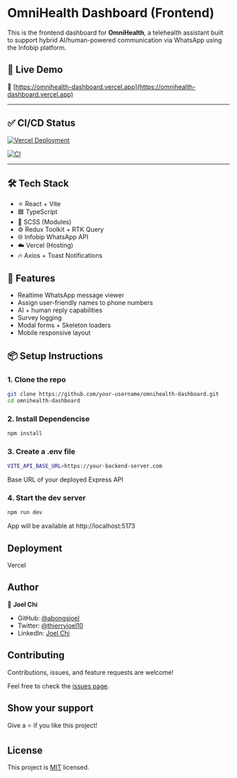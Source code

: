 # OmniHealth Dashboard (Frontend)

This is the frontend dashboard for **OmniHealth**, a telehealth assistant built to support hybrid AI/human-powered communication via WhatsApp using the Infobip platform.

## 🚀 Live Demo

🔗 [https://omnihealth-dashboard.vercel.app](https://omnihealth-dashboard.vercel.app)

---

## ✅ CI/CD Status

[![Vercel Deployment](https://vercel.com/api/button)](https://vercel.com/abongsjoel/omnihealth-dashboard)

[![CI](https://github.com/abongsjoel/omnihealth-dashboard/actions/workflows/main.yml/badge.svg)](https://github.com/abongsjoel/omnihealth-dashboard/actions)

---

<!-- ## 🚀 Tech Stack

- [React](https://reactjs.org/)
- [Vite](https://vitejs.dev/)
- [TypeScript](https://www.typescriptlang.org/)
- [Redux Toolkit & RTK Query](https://redux-toolkit.js.org/)
- [SCSS Modules](https://sass-lang.com/)
- [Infobip WhatsApp API](https://www.infobip.com/channels/whatsapp)
- [Axios](https://axios-http.com/)
- [react-hot-toast](https://react-hot-toast.com/) -->

## 🛠 Tech Stack

- ⚛️ React + Vite
- 🟦 TypeScript
- 💅 SCSS (Modules)
- ⚙️ Redux Toolkit + RTK Query
- 🌐 Infobip WhatsApp API
- ☁️ Vercel (Hosting)
- 🔥 Axios + Toast Notifications

## 🧩 Features

- Realtime WhatsApp message viewer
- Assign user-friendly names to phone numbers
- AI + human reply capabilities
- Survey logging
- Modal forms + Skeleton loaders
- Mobile responsive layout

## 📦 Setup Instructions

### 1. Clone the repo

```bash
git clone https://github.com/your-username/omnihealth-dashboard.git
cd omnihealth-dashboard
```

### 2. Install Dependencise

```bash
npm install
```

### 3. Create a .env file

```bash
VITE_API_BASE_URL=https://your-backend-server.com
```

Base URL of your deployed Express API

### 4. Start the dev server

```bash
npm run dev
```

App will be available at http://localhost:5173

## Deployment

Vercel

<!-- ## 📁 Project Structure

src/
├── components/ # UI: messages, users, forms
├── redux/ # RTK Query setup
├── hooks/ # Custom logic hooks
├── types/ # TypeScript interfaces/types
├── styles/ # SCSS partials and variables
└── App.tsx # Main entry -->

## Author

👤 **Joel Chi**

- GitHub: [@abongsjoel](https://github.com/abongsjoel)
- Twitter: [@thierryjoel10](https://twitter.com/ThierryJoel10)
- LinkedIn: [Joel Chi](https://www.linkedin.com/in/joel-chi-b4285a97/)

## Contributing

Contributions, issues, and feature requests are welcome!

Feel free to check the [issues page](https://github.com/abongsjoel/omnihealth-dashboard/issues).

## Show your support

Give a ⭐️ if you like this project!

## License

  <p>This project is <a href="../main/LICENSE">MIT</a> licensed.</p>

